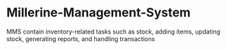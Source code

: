 # Millerine-Management-System
MMS contain inventory-related tasks such as stock, adding items, updating stock, generating reports, and handling transactions
